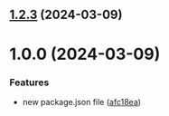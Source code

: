 ## [1.2.3](https://github.com/username/git-extended/compare/1.0.0...1.2.3) (2024-03-09)



# 1.0.0 (2024-03-09)


### Features

* new package.json file ([afc18ea](https://github.com/username/git-extended/commit/afc18ea8daee8a60b8219acb41cd561229d76245))



